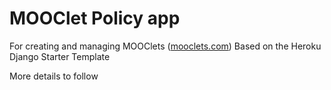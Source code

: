 # MOOClet Policy app
For creating and managing MOOClets ([mooclets.com](http://mooclets.com))
Based on the Heroku Django Starter Template

More details to follow